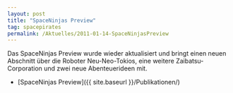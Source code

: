 ```yaml
---
layout: post
title: "SpaceNinjas Preview"
tag: spacepirates
permalink: /Aktuelles/2011-01-14-SpaceNinjasPreview
---
```


Das SpaceNinjas Preview wurde wieder aktualisiert und bringt einen neuen Abschnitt über die Roboter Neu-Neo-Tokios, eine weitere Zaibatsu-Corporation und zwei neue Abenteuerideen mit.

- [SpaceNinjas Preview]({{ site.baseurl }}/Publikationen/)
